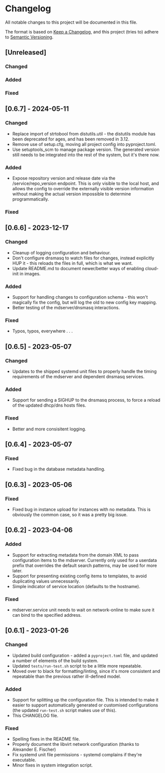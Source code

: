 # Changelog
All notable changes to this project will be documented in this file.

The format is based on [Keep a Changelog](https://keepachangelog.com/en/1.0.0/),
and this project (tries to) adhere to
[Semantic Versioning](https://semver.org/spec/v2.0.0.html).

## [Unreleased]
### Changed

### Added

### Fixed

## [0.6.7] - 2024-05-11
### Changed
- Replace import of strtobool from distutils.util - the distutils module
  has been deprecated for ages, and has been removed in 3.12.
- Remove use of setup.cfg, moving all project config into pyproject.toml.
- Use setuptools_scm to manage package version. The generated version still
  needs to be integrated into the rest of the system, but it's there now.

### Added
- Expose repository version and release date via the /service/repo_version
  endpoint. This is only visible to the local host, and allows the config to
  override the externally visible version information without making the
  actual version impossible to determine programmatically.

### Fixed

## [0.6.6] - 2023-12-17
### Changed
- Cleanup of logging configuration and behaviour.
- Don't configure dnsmasq to watch files for changes, instead explicitly HUP
  it - this reloads the files in full, which is what we want.
- Update README.md to document newer/better ways of enabling cloud-init in
  images.

### Added
- Support for handling changes to configuration schema - this won't magically
  fix the config, but will log the old to new config key mapping.
- Better testing of the mdserver/dnsmasq interactions.

### Fixed
- Typos, typos, everywhere . . .

## [0.6.5] - 2023-05-07
### Changed
- Updates to the shipped systemd unit files to properly handle the timing
  requirements of the mdserver and dependent dnsmasq services.

### Added
- Support for sending a SIGHUP to the dnsmasq process, to force a reload of
  the updated dhcp/dns hosts files.

### Fixed
- Better and more consisitent logging.

## [0.6.4] - 2023-05-07
### Fixed
- Fixed bug in the database metadata handling.

## [0.6.3] - 2023-05-06
### Fixed
- Fixed bug in instance upload for instances with no metadata. This is
  obviously the common case, so it was a pretty big issue.

## [0.6.2] - 2023-04-06
### Added
- Support for extracting metadata from the domain XML to pass configuration
  items to the mdserver. Currently only used for a userdata prefix that
  overrides the default search patterns, may be used for more later.
- Support for presenting existing config items to templates, to avoid
  duplicating values unnecessarily.
- Simple indicator of service location (defaults to the hostname).

### Fixed
- mdserver.service unit needs to wait on network-online to make sure it can
  bind to the specified address.

## [0.6.1] - 2023-01-26
### Changed
- Updated build configuration - added a `pyproject.toml` file, and updated
  a number of elements of the build system.
- Updated `tests/run-test.sh` script to be a little more repeatable.
- Moved over to black for formatting/linting, since it's more consistent and
  repeatable than the previous rather ill-defined model.

### Added
- Support for splitting up the configuration file. This is intended to make it
  easier to support automatically generated or customised configurations (the
  updated `run-test.sh` script makes use of this).
- This CHANGELOG file.

### Fixed
- Spelling fixes in the README file.
- Properly document the libvirt network configuration (thanks to Alexander E.
  Fischer)
- Fix systemd unit file permissions - systemd complains if they're executable.
- Minor fixes in system integration script.
